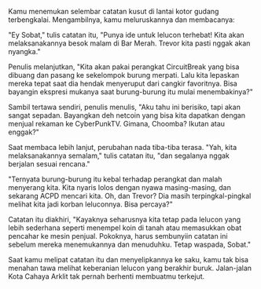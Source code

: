 Kamu menemukan selembar catatan kusut di lantai kotor gudang terbengkalai. Mengambilnya, kamu meluruskannya dan membacanya:

"Ey Sobat," tulis catatan itu, "Punya ide untuk lelucon terhebat! Kita akan melaksanakannya besok malam di Bar Merah. Trevor kita pasti nggak akan nyangka."

Penulis melanjutkan, "Kita akan pakai perangkat CircuitBreak yang bisa dibuang dan pasang ke sekelompok burung merpati. Lalu kita lepaskan mereka tepat saat dia hendak menyeruput dari cangkir favoritnya. Bisa bayangin ekspresi mukanya saat burung-burung itu mulai menembakinya?"

Sambil tertawa sendiri, penulis menulis, "Aku tahu ini berisiko, tapi akan sangat sepadan. Bayangkan deh netcoin yang bisa kita dapatkan dengan menjual rekaman ke CyberPunkTV. Gimana, Choomba? Ikutan atau enggak?"

Saat membaca lebih lanjut, perubahan nada tiba-tiba terasa. "Yah, kita melaksanakannya semalam," tulis catatan itu, "dan segalanya nggak berjalan sesuai rencana."

"Ternyata burung-burung itu kebal terhadap perangkat dan malah menyerang kita. Kita nyaris lolos dengan nyawa masing-masing, dan sekarang ACPD mencari kita. Oh, dan Trevor? Dia masih terpingkal-pingkal melihat kita jadi korban leluconnya. Bisa percaya?"

Catatan itu diakhiri, "Kayaknya seharusnya kita tetap pada lelucon yang lebih sederhana seperti menempel koin di tanah atau memasukkan obat pencahar ke mesin penjual. Pokoknya, harus sembunyiin catatan ini sebelum mereka menemukannya dan menuduhku. Tetap waspada, Sobat."

Saat kamu melipat catatan itu dan menyelipkannya ke saku, kamu tak bisa menahan tawa melihat keberanian lelucon yang berakhir buruk. Jalan-jalan Kota Cahaya Arklit tak pernah berhenti membuatmu terkejut.
